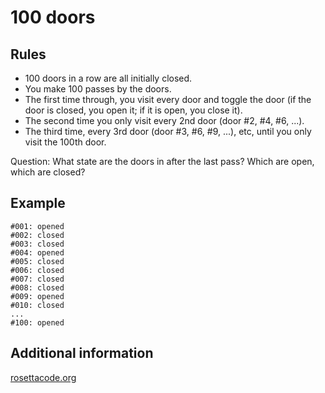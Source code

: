 # 100 doors

## Rules

- 100 doors in a row are all initially closed.
- You make 100 passes by the doors.
- The first time through, you visit every door and toggle the door (if the door is closed, you open it; if it is open, you close it).
- The second time you only visit every 2nd door (door #2, #4, #6, ...).
- The third time, every 3rd door (door #3, #6, #9, ...), etc, until you only visit the 100th door.

Question: What state are the doors in after the last pass? Which are open, which are closed?

## Example

```
#001: opened
#002: closed
#003: closed
#004: opened
#005: closed
#006: closed
#007: closed
#008: closed
#009: opened
#010: closed
...
#100: opened
```

## Additional information

[rosettacode.org](http://rosettacode.org/wiki/100_doors)
